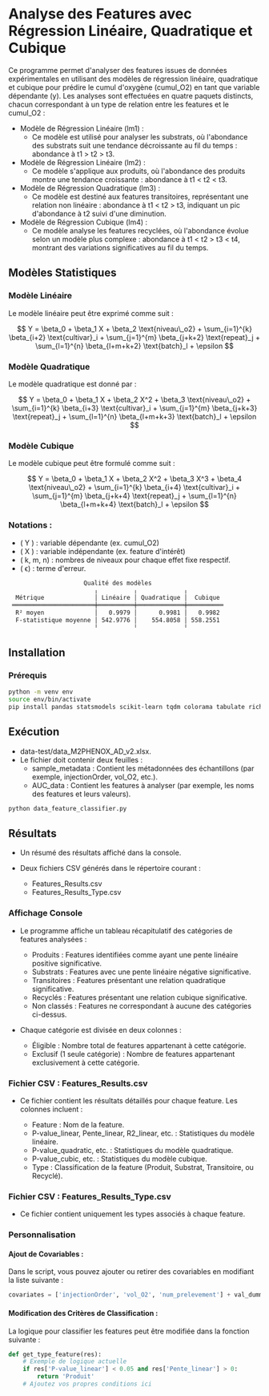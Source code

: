 # Analyse des Features avec Régression Linéaire, Quadratique et Cubique

Ce programme permet d'analyser des features issues de données expérimentales en utilisant des modèles de régression linéaire, quadratique et cubique pour prédire le cumul d'oxygène (cumul_O2) en tant que variable dépendante (y). Les analyses sont effectuées en quatre paquets distincts, chacun correspondant à un type de relation entre les features et le cumul_O2 :

- Modèle de Régression Linéaire (lm1) :
    - Ce modèle est utilisé pour analyser les substrats, où l'abondance des substrats suit une tendance décroissante au fil du temps : abondance à t1 > t2 > t3.
- Modèle de Régression Linéaire (lm2) :
    - Ce modèle s'applique aux produits, où l'abondance des produits montre une tendance croissante : abondance à t1 < t2 < t3.
- Modèle de Régression Quadratique (lm3) :
    - Ce modèle est destiné aux features transitoires, représentant une relation non linéaire : abondance à t1 < t2 > t3, indiquant un pic d'abondance à t2 suivi d'une diminution.
- Modèle de Régression Cubique (lm4) :
    - Ce modèle analyse les features recyclées, où l'abondance évolue selon un modèle plus complexe : abondance à t1 < t2 > t3 < t4, montrant des variations significatives au fil du temps.

## Modèles Statistiques

### Modèle Linéaire
Le modèle linéaire peut être exprimé comme suit :

$$
Y = \beta_0 + \beta_1 X + \beta_2 \text{niveau\_o2} + \sum_{i=1}^{k} \beta_{i+2} \text{cultivar}_i + \sum_{j=1}^{m} \beta_{j+k+2} \text{repeat}_j + \sum_{l=1}^{n} \beta_{l+m+k+2} \text{batch}_l + \epsilon
$$


### Modèle Quadratique
Le modèle quadratique est donné par :

$$
Y = \beta_0 + \beta_1 X + \beta_2 X^2 + \beta_3 \text{niveau\_o2} + \sum_{i=1}^{k} \beta_{i+3} \text{cultivar}_i + \sum_{j=1}^{m} \beta_{j+k+3} \text{repeat}_j + \sum_{l=1}^{n} \beta_{l+m+k+3} \text{batch}_l + \epsilon
$$


### Modèle Cubique
Le modèle cubique peut être formulé comme suit :

$$
Y = \beta_0 + \beta_1 X + \beta_2 X^2 + \beta_3 X^3 + \beta_4 \text{niveau\_o2} + \sum_{i=1}^{k} \beta_{i+4} \text{cultivar}_i + \sum_{j=1}^{m} \beta_{j+k+4} \text{repeat}_j + \sum_{l=1}^{n} \beta_{l+m+k+4} \text{batch}_l + \epsilon
$$


### Notations :
- \( Y \) : variable dépendante (ex. cumul_O2)
- \( X \) : variable indépendante (ex. feature d'intérêt)
- \( k, m, n\) : nombres de niveaux pour chaque effet fixe respectif.
- \( ϵ\) : terme d'erreur.


```bash
                     Qualité des modèles                     
                        ╷          ╷             ╷           
  Métrique              │ Linéaire │ Quadratique │  Cubique  
 ═══════════════════════╪══════════╪═════════════╪══════════ 
  R² moyen              │   0.9979 │      0.9981 │   0.9982  
  F-statistique moyenne │ 542.9776 │    554.8058 │ 558.2551  
                        ╵          ╵             ╵           
```

## Installation
### Prérequis

```bash
python -m venv env
source env/bin/activate
pip install pandas statsmodels scikit-learn tqdm colorama tabulate rich
```

## Exécution

- data-test/data_M2PHENOX_AD_v2.xlsx.
- Le fichier doit contenir deux feuilles :
    - sample_metadata : Contient les métadonnées des échantillons (par exemple, injectionOrder, vol_O2, etc.).
    - AUC_data : Contient les features à analyser (par exemple, les noms des features et leurs valeurs).

```bash
python data_feature_classifier.py
```

## Résultats

- Un résumé des résultats affiché dans la console.
- Deux fichiers CSV générés dans le répertoire courant :

    - Features_Results.csv
    - Features_Results_Type.csv

### Affichage Console

- Le programme affiche un tableau récapitulatif des catégories de features analysées :

    - Produits : Features identifiées comme ayant une pente linéaire positive significative.
    - Substrats : Features avec une pente linéaire négative significative.
    - Transitoires : Features présentant une relation quadratique significative.
    - Recyclés : Features présentant une relation cubique significative.
    - Non classés : Features ne correspondant à aucune des catégories ci-dessus.

- Chaque catégorie est divisée en deux colonnes :

    - Éligible : Nombre total de features appartenant à cette catégorie.
    - Exclusif (1 seule catégorie) : Nombre de features appartenant exclusivement à cette catégorie.

### Fichier CSV : Features_Results.csv

- Ce fichier contient les résultats détaillés pour chaque feature. Les colonnes incluent :

    - Feature : Nom de la feature.
    - P-value_linear, Pente_linear, R2_linear, etc. : Statistiques du modèle linéaire.
    - P-value_quadratic, etc. : Statistiques du modèle quadratique.
    - P-value_cubic, etc. : Statistiques du modèle cubique.
    - Type : Classification de la feature (Produit, Substrat, Transitoire, ou Recyclé).

### Fichier CSV : Features_Results_Type.csv

- Ce fichier contient uniquement les types associés à chaque feature.

### Personnalisation

#### Ajout de Covariables :

Dans le script, vous pouvez ajouter ou retirer des covariables en modifiant la liste suivante :

```python
covariates = ['injectionOrder', 'vol_O2', 'num_prelevement'] + val_dummies_fix
```

#### Modification des Critères de Classification :
La logique pour classifier les features peut être modifiée dans la fonction suivante :

```python
def get_type_feature(res):
    # Exemple de logique actuelle
    if res['P-value_linear'] < 0.05 and res['Pente_linear'] > 0:
        return 'Produit'
    # Ajoutez vos propres conditions ici
```